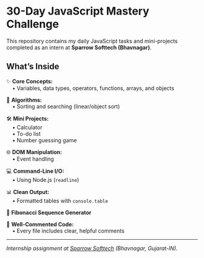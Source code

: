 # 30-Day JavaScript Mastery Challenge

This repository contains my daily JavaScript tasks and mini-projects completed as an intern at **Sparrow Softtech (Bhavnagar)**.

## What’s Inside

✨ **Core Concepts:**  
&nbsp;&nbsp;&nbsp;&nbsp;• Variables, data types, operators, functions, arrays, and objects

🔎 **Algorithms:**  
&nbsp;&nbsp;&nbsp;&nbsp;• Sorting and searching (linear/object sort)

🛠️ **Mini Projects:**  
&nbsp;&nbsp;&nbsp;&nbsp;• Calculator  
&nbsp;&nbsp;&nbsp;&nbsp;• To-do list  
&nbsp;&nbsp;&nbsp;&nbsp;• Number guessing game

🌐 **DOM Manipulation:**  
&nbsp;&nbsp;&nbsp;&nbsp;• Event handling

💻 **Command-Line I/O:**  
&nbsp;&nbsp;&nbsp;&nbsp;• Using Node.js (`readline`)

📊 **Clean Output:**  
&nbsp;&nbsp;&nbsp;&nbsp;• Formatted tables with `console.table`

🔢 **Fibonacci Sequence Generator**

💬 **Well-Commented Code:**  
&nbsp;&nbsp;&nbsp;&nbsp;• Every file includes clear, helpful comments

---

*Internship assignment at [Sparrow Softtech](https://sparrowsofttech.com/) (Bhavnagar, Gujarat-IN).*
